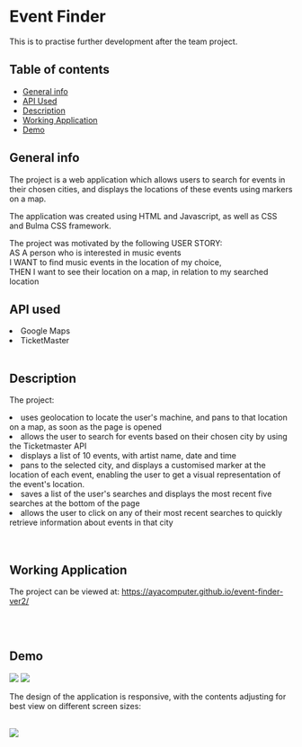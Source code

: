 # Event Finder

This is to practise further development after the team project.

## Table of contents
* [General info](#general-info)
* [API Used](#api-used)
* [Description](#description)
* [Working Application](#working-application)
* [Demo](#demo)


## General info
The project is a web application which allows users to search for events in their chosen cities, and displays the locations of these events using markers on a map.

The application was created using HTML and Javascript, as well as CSS and Bulma CSS framework.
</br>

The project was motivated by the following USER STORY:
</br>
AS A person who is interested in music events
</br>
I WANT to find music events in the location of my choice,
</br>
THEN I want to see their location on a map, in relation to my searched location
</br>

## API used

<li>Google Maps </li>
<li> TicketMaster </li>

</br>

## Description
The project:

<li> uses geolocation to locate the user's machine, and pans to that location on a map, as soon as the page is opened </li>
<li> allows the user to search for events based on their chosen city by using the Ticketmaster API </li>
<li> displays a list of 10 events, with artist name, date and time </li>
<li> pans to the selected city, and displays a customised marker at the location of each event, enabling the user to get a visual representation of the event's location. </li>
<li> saves a list of the user's searches and displays the most recent five searches at the bottom of the page </li>
<li> allows the user to click on any of their most recent searches to quickly retrieve information about events in that city </li>
</li>
</br>
</br>

## Working Application
The project can be viewed at: <a href="https://ayacomputer.github.io/event-finder-ver2/">https://ayacomputer.github.io/event-finder-ver2/</a>

</br>
</br>

## Demo
<img src="./assets/eventfinder-home.png" />
<img src= "./assets/eventfinder-search.png"/>


The design of the application is responsive, with the contents adjusting for best view on different screen sizes:

</br>

<img src = "./assets/eventfinder-mobileview.png"/>
